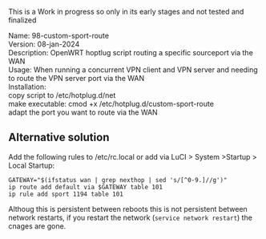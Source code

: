 This is a Work in progress so only in its early stages and not tested and finalized  

Name: 98-custom-sport-route   
Version: 08-jan-2024  
Description: OpenWRT hoptlug script routing a specific sourceport via the WAN  
Usage: When running a concurrent VPN client and VPN server and needing to route the VPN server port via the WAN  
Installation:   
  copy script to /etc/hotplug.d/net  
  make executable: cmod +x /etc/hotplug.d/custom-sport-route  
  adapt the port you want to route via the WAN  

## Alternative solution
Add the following rules to /etc/rc.local or add via LuCI > System >Startup > Local Startup:
```
GATEWAY="$(ifstatus wan | grep nexthop | sed 's/[^0-9.]//g')"  
ip route add default via $GATEWAY table 101  
ip rule add sport 1194 table 101 
```
Althoug this is persistent between reboots this is not persistent between network restarts, if you restart the network (`service network restart`) the cnages are gone.

